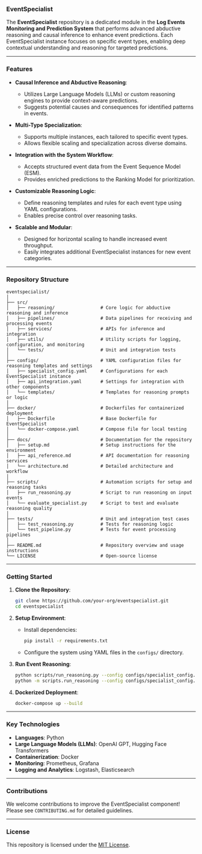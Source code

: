### **EventSpecialist**

The **EventSpecialist** repository is a dedicated module in the **Log Events Monitoring and Prediction System** that performs advanced abductive reasoning and causal inference to enhance event predictions. Each EventSpecialist instance focuses on specific event types, enabling deep contextual understanding and reasoning for targeted predictions.

---

### **Features**
- **Causal Inference and Abductive Reasoning**:
  - Utilizes Large Language Models (LLMs) or custom reasoning engines to provide context-aware predictions.
  - Suggests potential causes and consequences for identified patterns in events.

- **Multi-Type Specialization**:
  - Supports multiple instances, each tailored to specific event types.
  - Allows flexible scaling and specialization across diverse domains.

- **Integration with the System Workflow**:
  - Accepts structured event data from the Event Sequence Model (ESM).
  - Provides enriched predictions to the Ranking Model for prioritization.

- **Customizable Reasoning Logic**:
  - Define reasoning templates and rules for each event type using YAML configurations.
  - Enables precise control over reasoning tasks.

- **Scalable and Modular**:
  - Designed for horizontal scaling to handle increased event throughput.
  - Easily integrates additional EventSpecialist instances for new event categories.

---

### **Repository Structure**
```
eventspecialist/
│
├── src/
│   ├── reasoning/                 # Core logic for abductive reasoning and inference
│   ├── pipelines/                 # Data pipelines for receiving and processing events
│   ├── services/                  # APIs for inference and integration
│   ├── utils/                     # Utility scripts for logging, configuration, and monitoring
│   └── tests/                     # Unit and integration tests
│
├── configs/                       # YAML configuration files for reasoning templates and settings
│   ├── specialist_config.yaml     # Configurations for each EventSpecialist instance
│   ├── api_integration.yaml       # Settings for integration with other components
│   └── templates/                 # Templates for reasoning prompts or logic
│
├── docker/                        # Dockerfiles for containerized deployment
│   ├── Dockerfile                 # Base Dockerfile for EventSpecialist
│   └── docker-compose.yaml        # Compose file for local testing
│
├── docs/                          # Documentation for the repository
│   ├── setup.md                   # Setup instructions for the environment
│   ├── api_reference.md           # API documentation for reasoning services
│   └── architecture.md            # Detailed architecture and workflow
│
├── scripts/                       # Automation scripts for setup and reasoning tasks
│   ├── run_reasoning.py           # Script to run reasoning on input events
│   └── evaluate_specialist.py     # Script to test and evaluate reasoning quality
│
├── tests/                         # Unit and integration test cases
│   ├── test_reasoning.py          # Tests for reasoning logic
│   └── test_pipeline.py           # Tests for event processing pipelines
│
├── README.md                      # Repository overview and usage instructions
└── LICENSE                        # Open-source license
```

---

### **Getting Started**
1. **Clone the Repository**:
   ```bash
   git clone https://github.com/your-org/eventspecialist.git
   cd eventspecialist
   ```

2. **Setup Environment**:
   - Install dependencies:
     ```bash
     pip install -r requirements.txt
     ```
   - Configure the system using YAML files in the `configs/` directory.

3. **Run Event Reasoning**:
   ```bash
   python scripts/run_reasoning.py --config configs/specialist_config.yaml (X)
   python -m scripts.run_reasoning --config configs/specialist_config.yaml 
   ```

4. **Dockerized Deployment**:
   ```bash
   docker-compose up --build
   ```

---

### **Key Technologies**
- **Languages**: Python
- **Large Language Models (LLMs)**: OpenAI GPT, Hugging Face Transformers
- **Containerization**: Docker
- **Monitoring**: Prometheus, Grafana
- **Logging and Analytics**: Logstash, Elasticsearch

---

### **Contributions**
We welcome contributions to improve the EventSpecialist component! Please see `CONTRIBUTING.md` for detailed guidelines.

---

### **License**
This repository is licensed under the [MIT License](LICENSE).
